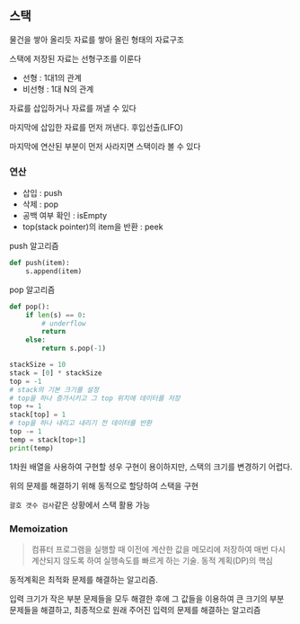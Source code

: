 ## 스택

물건을 쌓아 올리듯 자료를 쌓아 올린 형태의 자료구조

스택에 저장된 자료는 선형구조를 이룬다

- 선형 : 1대1의 관계
- 비선형 : 1대 N의 관계

자료를 삽입하거나 자료를 꺼낼 수 있다

마지막에 삽입한 자료를 먼저 꺼낸다. 후입선출(LIFO)

마지막에 연산된 부분이 먼저 사라지면 스택이라 볼 수 있다

### 연산

- 삽입 : push
- 삭제 : pop
- 공백 여부 확인 : isEmpty
- top(stack pointer)의 item을 반환 : peek



push 알고리즘

```python
def push(item):
    s.append(item)
```

pop 알고리즘

```python
def pop():
	if len(s) == 0:
        # underflow
        return
    else:
        return s.pop(-1)
```

```python
stackSize = 10
stack = [0] * stackSize
top = -1
# stack의 기본 크기를 설정
# top을 하나 증가시키고 그 top 위치에 데이터를 저장
top += 1
stack[top] = 1
# top을 하나 내리고 내리기 전 데이터를 반환
top -= 1
temp = stack[top+1]
print(temp)
```

1차원 배열을 사용하여 구현할 셩우 구현이 용이하지만, 스택의 크기를 변경하기 어렵다.

위의 문제를 해결하기 위해 동적으로 할당하여 스택을 구현

`괄호 갯수 검사`같은 상황에서 스택 활용 가능



### Memoization

> 컴퓨터 프로그램을 실행할 때 이전에 계산한 값을 메모리에 저장하여 매번 다시 계산되지 않도록 하여 실행속도를 빠르게 하는 기술. 동적 계획(DP)의 핵심

동적계획은 최적화 문제를 해결하는 알고리즘.

입력 크기가 작은 부분 문제들을 모두 해결한 후에  그 값들을 이용하여 큰 크기의 부분 문제들을 해결하고, 최종적으로 원래 주어진 입력의 문제를 해결하는 알고리즘

